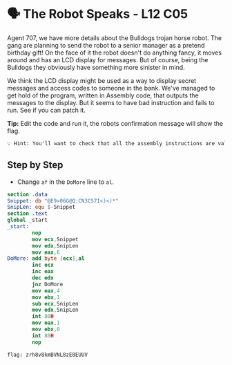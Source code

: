 # 🗣 The Robot Speaks - L12 C05

Agent 707, we have more details about the Bulldogs trojan horse robot. The gang are planning to send the robot to a senior manager as a pretend birthday gift! On the face of it the robot doesn't do anything fancy, it moves around and has an LCD display for messages. But of course, being the Bulldogs they obviously have something more sinister in mind.

We think the LCD display might be used as a way to display secret messages and access codes to someone in the bank. We've managed to get hold of the program, written in Assembly code, that outputs the messages to the display. But it seems to have bad instruction and fails to run. See if you can patch it.

**Tip:** Edit the code and run it, the robots confirmation message will show the flag.

```txt
💡 Hint: You'll want to check that all the assembly instructions are valid instructions.
```

## Step by Step

- Change `af` in the `DoMore` line to `al`.

```nasm
section .data
Snippet: db "@E9>06G@Q:CN3C57I<)<)*"
SnipLen: equ $-Snippet
section .text
global _start
_start:
        nop
        mov ecx,Snippet
        mov edx,SnipLen
        mov eax,6
DoMore: add byte [ecx],al
        inc ecx
        inc eax
        dec edx
        jnz DoMore
        mov eax,4
        mov ebx,1
        sub ecx,SnipLen
        mov edx,SnipLen
        int 80H
        mov eax,1
        mov ebx,0
        int 80H
        nop
```

`flag: zrh8v8kmBVNL8zE8EUUV`
